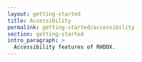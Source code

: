 ```yaml
---
layout: getting-started
title: Accessibility
permalink: getting-started/accessibility
section: getting-started
intro_paragraph: >
  Accessibility features of RHDDX.
---
```

